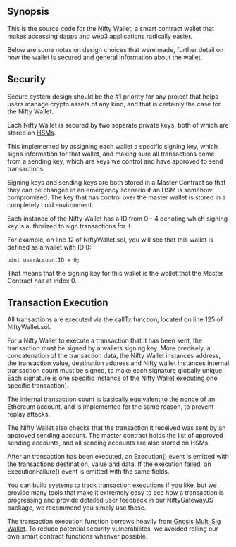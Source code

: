 ## Synopsis

This is the source code for the Nifty Wallet, a smart contract wallet that makes accessing dapps and web3 applications radically easier.

Below are some notes on design choices that were made, further detail on how the wallet is secured and general information about the wallet.

## Security

Secure system design should be the #1 priority for any project that helps users manage crypto assets of any kind, and that is certainly the case for the Nifty Wallet.

Each Nifty Wallet is secured by two separate private keys, both of which are stored on [HSMs](https://en.wikipedia.org/wiki/Hardware_security_module).

This implemented by assigning each wallet a specific signing key, which signs information for that wallet, and making sure all transactions come from a sending key, which are keys we control and have approved to send transactions.

Signing keys and sending keys are both stored in a Master Contract so that they can be changed in an emergency scenario if an HSM is somehow compromised. The key that has control over the master wallet is stored in a completely cold environment. 

Each instance of the Nifty Wallet has a ID from 0 - 4 denoting which signing key is authorized to sign transactions for it.

For example, on line 12 of NiftyWallet.sol, you will see that this wallet is defined as a wallet with ID 0:
```
uint userAccountID = 0;
```

That means that the signing key for this wallet is the wallet that the Master Contract has at index 0.

## Transaction Execution

All transactions are executed via the callTx function, located on line 125 of NiftyWallet.sol.

For a Nifty Wallet to execute a transaction that it has been sent, the transaction must be signed by a wallets signing key. More precisely, a concatenation of the transaction data, the Nifty Wallet instances address, the transaction value, destination address and Nifty wallet instances internal transaction count must be signed, to make each signature globally unique. Each signature is one specific instance of the Nifty Wallet executing one specific transaction). 

The internal transaction count is basically equivalent to the nonce of an Ethereum account, and is implemented for the same reason, to prevent replay attacks. 

The Nifty Wallet also checks that the transaction it received was sent by an approved sending account. The master contract holds the list of approved sending accounts, and all sending accounts are also stored on HSMs.

After an transaction has been executed, an Execution() event is emitted with the transactions destination, value and data. If the execution failed, an ExecutionFailure() event is emitted with the same fields.

You can build systems to track transaction executions if you like, but we provide many tools that make it extremely easy to see how a transaction is progressing and provide detailed user feedback in our NiftyGatewayJS package, we recommend you simply use those.

The transaction execution function borrows heavily from [Gnosis Multi Sig Wallet](https://github.com/gnosis/MultiSigWallet/blob/master/contracts/MultiSigWallet.sol). To reduce potential security vulnerabilites, we avoided rolling our own smart contract functions whenver possible.


